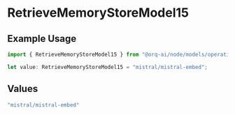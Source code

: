 # RetrieveMemoryStoreModel15

## Example Usage

```typescript
import { RetrieveMemoryStoreModel15 } from "@orq-ai/node/models/operations";

let value: RetrieveMemoryStoreModel15 = "mistral/mistral-embed";
```

## Values

```typescript
"mistral/mistral-embed"
```